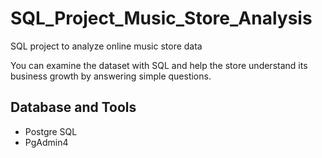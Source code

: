 # SQL_Project_Music_Store_Analysis
SQL project to analyze online music store data

You can examine the dataset with SQL and help the store understand its business growth by answering simple questions.

## Database and Tools
* Postgre SQL
* PgAdmin4
